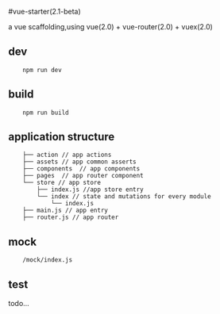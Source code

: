 #vue-starter(2.1-beta)

a vue scaffolding,using vue(2.0) + vue-router(2.0) + vuex(2.0)

## dev

        npm run dev

## build 

        npm run build

## application structure

        ├── action // app actions
        ├── assets // app common asserts
        ├── components  // app components
        ├── pages  // app router component
        └── store // app store
            ├── index.js //app store entry
            └── index // state and mutations for every module 
                └── index.js
        ├── main.js // app entry
        ├── router.js // app router

## mock

        /mock/index.js

## test 

todo...